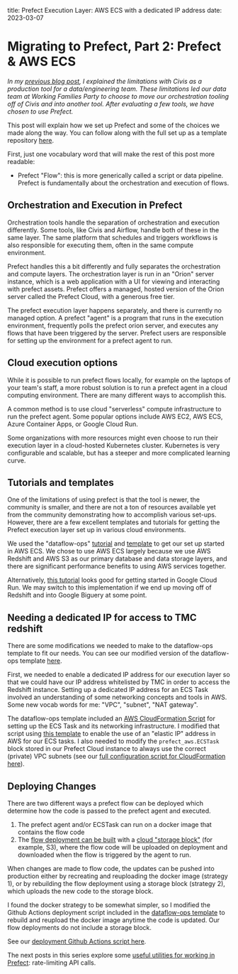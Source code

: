 title: Prefect Execution Layer: AWS ECS with a dedicated IP address
date: 2023-03-07

# Migrating to Prefect, Part 2: Prefect & AWS ECS

*In my [previous blog post](), I explained the limitations with Civis
as a production tool for a data/engineering team. These limitations
led our data team at Working Families Party to choose to move our
orchestration tooling off of Civis and into another tool. After
evaluating a few tools, we have chosen to use Prefect.*

This post will explain how we set up Prefect and some of the choices
we made along the way. You can follow along with the full set up as a
template repository [here](https://github.com/austinweisgrau/prefect-ecs-template).

First, just one vocabulary word that will make the rest of this post
more readable:

- Prefect "Flow": this is more generically called a script or data
  pipeline. Prefect is fundamentally about the orchestration and
  execution of flows.

## Orchestration and Execution in Prefect

Orchestration tools handle the separation of orchestration and
execution differently. Some tools, like Civis and Airflow, handle both
of these in the same layer. The same platform that schedules and
triggers workflows is also responsible for executing them, often in
the same compute environment.

Prefect handles this a bit differently and fully separates the
orchestration and compute layers. The orchestration layer is run in an
"Orion" server instance, which is a web application with a UI for
viewing and interacting with prefect assets. Prefect offers a managed,
hosted version of the Orion server called the Prefect Cloud, with a
generous free tier.

The prefect execution layer happens separately, and there is currently
no managed option. A prefect "agent" is a program that runs in the
execution environment, frequently polls the prefect orion server, and
executes any flows that have been triggered by the server. Prefect
users are responsible for setting up the environment for a prefect
agent to run.

## Cloud execution options

While it is possible to run prefect flows locally, for example on the
laptops of your team's staff, a more robust solution is to run a
prefect agent in a cloud computing environment. There are many
different ways to accomplish this.

A common method is to use cloud "serverless" compute infrastructure to
run the prefect agent. Some popular options include AWS EC2, AWS ECS,
Azure Container Apps, or Google Cloud Run.

Some organizations with more resources might even choose to run their
execution layer in a cloud-hosted Kubernetes cluster. Kubernetes is
very configurable and scalable, but has a steeper and more complicated
learning curve.

## Tutorials and templates

One of the limitations of using prefect is that the tool is newer, the
community is smaller, and there are not a ton of resources available
yet from the community demonstrating how to accomplish various
set-ups. However, there are a few excellent templates and tutorials
for getting the Prefect execution layer set up in various cloud
environments.

We used the "dataflow-ops" [tutorial](https://towardsdatascience.com/prefect-aws-ecs-fargate-github-actions-make-serverless-dataflows-as-easy-as-py-f6025335effc) and [template](https://github.com/anna-geller/dataflow-ops) to get our set up
started in AWS ECS. We chose to use AWS ECS largely because we use AWS
Redshift and AWS S3 as our primary database and data storage layers,
and there are significant performance benefits to using AWS services
together.

Alternatively, [this tutorial](https://medium.com/@nwosupaul141/serverless-deployment-of-a-prefect-data-pipeline-on-google-cloud-run-8c48765f2480) looks good for getting started in Google
Cloud Run. We may switch to this implementation if we end up moving
off of Redshift and into Google Biguery at some point.

## Needing a dedicated IP for access to TMC redshift

There are some modifications we needed to make to the dataflow-ops
template to fit our needs. You can see our modified version of the
dataflow-ops template [here](https://github.com/austinweisgrau/prefect-ecs-template).

First, we needed to enable a dedicated IP address for our execution
layer so that we could have our IP address whitelisted by TMC in order
to access the Redshift instance. Setting up a dedicated IP address for
an ECS Task involved an understanding of some networking concepts and
tools in AWS. Some new vocab words for me: "VPC", "subnet", "NAT
gateway".

The dataflow-ops template included an [AWS CloudFormation Script](https://github.com/anna-geller/dataflow-ops/blob/main/infrastructure/ecs_cluster_prefect_agent.yml) for
setting up the ECS Task and its networking infrastructure. I modified
that script using [this template](https://gist.github.com/jbesw/f9401b4c52a7446ef1bb71ceea8cc3e8) to enable the use of an "elastic IP"
address in AWS for our ECS tasks. I also needed to modify the
`prefect_aws.ECSTask` block stored in our Prefect Cloud instance to
always use the correct (private) VPC subnets (see our [full
configuration script for CloudFormation here](https://github.com/austinweisgrau/prefect-ecs-template/blob/main/infrastructure/ecs_cluster_prefect_agent.yml)).

## Deploying Changes

There are two different ways a prefect flow can be deployed which
determine how the code is passed to the prefect agent and
executed.

1. The prefect agent and/or ECSTask can run on a docker image that
   contains the flow code
2. The [flow deployment can be built](https://docs.prefect.io/concepts/deployments/#deployment-build-options) with a [cloud "storage block"](https://docs.prefect.io/concepts/deployments/#block-identifiers) (for
   example, S3), where the flow code will be uploaded on deployment
   and downloaded when the flow is triggered by the agent to run.
   
When changes are made to flow code, the updates can be pushed into
production either by recreating and reuploading the docker image
(strategy 1), or by rebuilding the flow deployment using a storage
block (strategy 2), which uploads the new code to the storage block.

I found the docker strategy to be somewhat simpler, so I modified the
Github Actions deployment script included in the [dataflow-ops template](https://github.com/anna-geller/dataflow-ops/blob/main/.github/workflows/main.yaml)
to rebuild and reupload the docker image anytime the code is
updated. Our flow deployments do not include a storage block.

See our [deployment Github Actions script here](https://github.com/austinweisgrau/prefect-ecs-template/blob/main/.github/workflows/main.yaml).

The next posts in this series explore some [useful utilities for working
in Prefect](): rate-limiting API calls.
